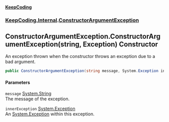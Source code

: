 #### [KeepCoding](index.md 'index')
### [KeepCoding.Internal](KeepCoding_Internal.md 'KeepCoding.Internal').[ConstructorArgumentException](KeepCoding_Internal_ConstructorArgumentException.md 'KeepCoding.Internal.ConstructorArgumentException')
## ConstructorArgumentException.ConstructorArgumentException(string, Exception) Constructor
An exception thrown when the constructor throws an exception due to a bad argument.  
```csharp
public ConstructorArgumentException(string message, System.Exception innerException);
```
#### Parameters
<a name='KeepCoding_Internal_ConstructorArgumentException_ConstructorArgumentException(string_System_Exception)_message'></a>
`message` [System.String](https://docs.microsoft.com/en-us/dotnet/api/System.String 'System.String')  
The message of the exception.
  
<a name='KeepCoding_Internal_ConstructorArgumentException_ConstructorArgumentException(string_System_Exception)_innerException'></a>
`innerException` [System.Exception](https://docs.microsoft.com/en-us/dotnet/api/System.Exception 'System.Exception')  
An [System.Exception](https://docs.microsoft.com/en-us/dotnet/api/System.Exception 'System.Exception') within this exception.
  
